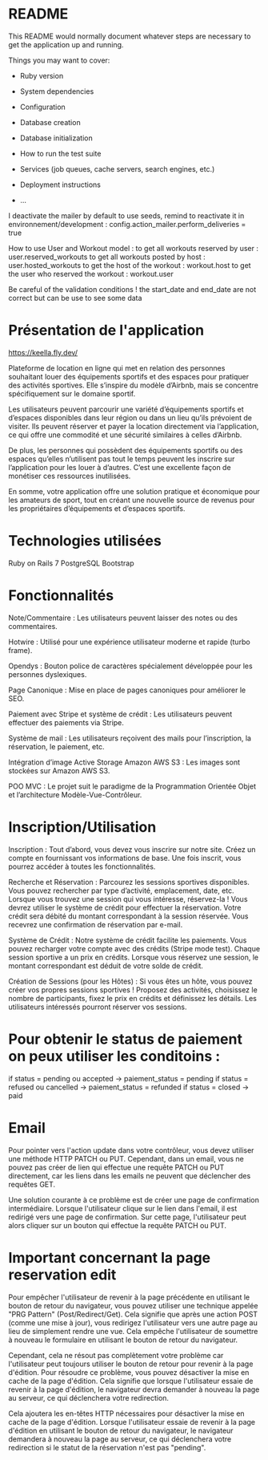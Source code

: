 # README

This README would normally document whatever steps are necessary to get the
application up and running.

Things you may want to cover:

* Ruby version

* System dependencies

* Configuration

* Database creation

* Database initialization

* How to run the test suite

* Services (job queues, cache servers, search engines, etc.)

* Deployment instructions

* ...

I deactivate the mailer by default to use seeds, remind to reactivate it in environnement/development :
config.action_mailer.perform_deliveries = true

How to use User and Workout model :
to get all workouts reserved by user : user.reserved_workouts
to get all workouts posted by host : user.hosted_workouts
to get the host of the workout : workout.host
to get the user who reserved the workout : workout.user

Be careful of the validation conditions !
the start_date and end_date are not correct but can be use to see some data

# Présentation de l'application
https://keella.fly.dev/

Plateforme de location en ligne qui met en relation des personnes souhaitant louer des équipements sportifs et des espaces pour pratiquer des activités sportives. Elle s’inspire du modèle d’Airbnb, mais se concentre spécifiquement sur le domaine sportif.

Les utilisateurs peuvent parcourir une variété d’équipements sportifs et d’espaces disponibles dans leur région ou dans un lieu qu’ils prévoient de visiter. Ils peuvent réserver et payer la location directement via l’application, ce qui offre une commodité et une sécurité similaires à celles d’Airbnb.

De plus, les personnes qui possèdent des équipements sportifs ou des espaces qu’elles n’utilisent pas tout le temps peuvent les inscrire sur l’application pour les louer à d’autres. C’est une excellente façon de monétiser ces ressources inutilisées.

En somme, votre application offre une solution pratique et économique pour les amateurs de sport, tout en créant une nouvelle source de revenus pour les propriétaires d’équipements et d’espaces sportifs.

# Technologies utilisées
Ruby on Rails 7 
PostgreSQL 
Bootstrap 

# Fonctionnalités
Note/Commentaire : Les utilisateurs peuvent laisser des notes ou des commentaires.

Hotwire : Utilisé pour une expérience utilisateur moderne et rapide (turbo frame).

Opendys : Bouton police de caractères spécialement développée pour les personnes dyslexiques.

Page Canonique : Mise en place de pages canoniques pour améliorer le SEO.

Paiement avec Stripe et système de crédit : Les utilisateurs peuvent effectuer des paiements via Stripe.

Système de mail : Les utilisateurs reçoivent des mails pour l’inscription, la réservation, le paiement, etc.

Intégration d’image Active Storage Amazon AWS S3 : Les images sont stockées sur Amazon AWS S3.

POO MVC : Le projet suit le paradigme de la Programmation Orientée Objet et l’architecture Modèle-Vue-Contrôleur.


# Inscription/Utilisation
Inscription : 
Tout d’abord, vous devez vous inscrire sur notre site. Créez un compte en fournissant vos informations de base. Une fois inscrit, vous pourrez accéder à toutes les fonctionnalités.

Recherche et Réservation :
Parcourez les sessions sportives disponibles. Vous pouvez rechercher par type d’activité, emplacement, date, etc.
Lorsque vous trouvez une session qui vous intéresse, réservez-la ! Vous devrez utiliser le système de crédit pour effectuer la réservation. Votre crédit sera débité du montant correspondant à la session réservée.
Vous recevrez une confirmation de réservation par e-mail.

Système de Crédit :
Notre système de crédit facilite les paiements. Vous pouvez recharger votre compte avec des crédits (Stripe mode test).
Chaque session sportive a un prix en crédits. Lorsque vous réservez une session, le montant correspondant est déduit de votre solde de crédit.

Création de Sessions (pour les Hôtes) :
Si vous êtes un hôte, vous pouvez créer vos propres sessions sportives ! Proposez des activités, choisissez le nombre de participants, fixez le prix en crédits et définissez les détails.
Les utilisateurs intéressés pourront réserver vos sessions.


# Pour obtenir le status de paiement on peux utiliser les conditoins :
if status = pending ou accepted -> paiement_status = pending
if status = refused ou cancelled -> paiement_status = refunded
if status = closed -> paid

# Email
Pour pointer vers l'action update dans votre contrôleur, vous devez utiliser une méthode HTTP PATCH ou PUT. Cependant, dans un email, vous ne pouvez pas créer de lien qui effectue une requête PATCH ou PUT directement, car les liens dans les emails ne peuvent que déclencher des requêtes GET.

Une solution courante à ce problème est de créer une page de confirmation intermédiaire. Lorsque l'utilisateur clique sur le lien dans l'email, il est redirigé vers une page de confirmation. Sur cette page, l'utilisateur peut alors cliquer sur un bouton qui effectue la requête PATCH ou PUT.



# Important concernant la page reservation edit
Pour empêcher l'utilisateur de revenir à la page précédente en utilisant le bouton de retour du navigateur, vous pouvez utiliser une technique appelée "PRG Pattern" (Post/Redirect/Get). Cela signifie que après une action POST (comme une mise à jour), vous redirigez l'utilisateur vers une autre page au lieu de simplement rendre une vue. Cela empêche l'utilisateur de soumettre à nouveau le formulaire en utilisant le bouton de retour du navigateur.

Cependant, cela ne résout pas complètement votre problème car l'utilisateur peut toujours utiliser le bouton de retour pour revenir à la page d'édition. Pour résoudre ce problème, vous pouvez désactiver la mise en cache de la page d'édition. Cela signifie que lorsque l'utilisateur essaie de revenir à la page d'édition, le navigateur devra demander à nouveau la page au serveur, ce qui déclenchera votre redirection.

Cela ajoutera les en-têtes HTTP nécessaires pour désactiver la mise en cache de la page d'édition. Lorsque l'utilisateur essaie de revenir à la page d'édition en utilisant le bouton de retour du navigateur, le navigateur demandera à nouveau la page au serveur, ce qui déclenchera votre redirection si le statut de la réservation n'est pas "pending".

